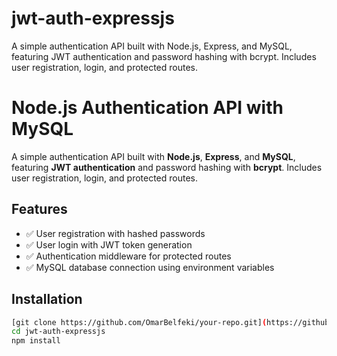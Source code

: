 # jwt-auth-expressjs
A simple authentication API built with Node.js, Express, and MySQL, featuring JWT authentication and password hashing with bcrypt. Includes user registration, login, and protected routes.


# Node.js Authentication API with MySQL

A simple authentication API built with **Node.js**, **Express**, and **MySQL**, featuring **JWT authentication** and password hashing with **bcrypt**. Includes user registration, login, and protected routes.

## Features
- ✅ User registration with hashed passwords
- ✅ User login with JWT token generation
- ✅ Authentication middleware for protected routes
- ✅ MySQL database connection using environment variables

## Installation

```bash
[git clone https://github.com/OmarBelfeki/your-repo.git](https://github.com/OmarBelfeki/jwt-auth-expressjs.git)
cd jwt-auth-expressjs
npm install
